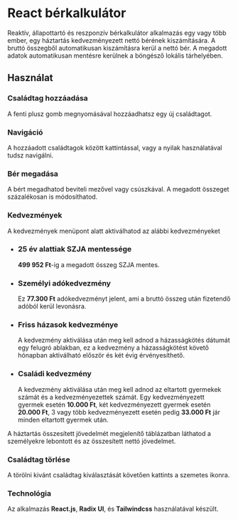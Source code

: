 <h1>React bérkalkulátor</h1>
<p>Reaktív, állapottartó és reszponzív bérkalkulátor alkalmazás egy vagy több ember, egy háztartás kedvezményezett nettó bérének kiszámítására. A bruttó összegből automatikusan kiszámításra kerül a nettó bér. A megadott adatok automatikusan mentésre kerülnek a böngésző lokális tárhelyében.</p>
<h2>Használat</h2>
<h3>Családtag hozzáadása</h3>
<p>
  A fenti plusz gomb megnyomásával hozzáadhatsz egy új családtagot. 
</p>
<h3>Navigáció</h3>
<p>A hozzáadott családtagok között kattintással, vagy a nyilak használatával tudsz navigálni.</p>
<h3>Bér megadása</h3>
  <p>A bért megadhatod beviteli mezővel vagy csúszkával. A megadott összeget százalékosan is módosíthatod.</p>
<h3>Kedvezmények</h3>
  <p>A kedvezmények menüpont alatt aktiválhatod az alábbi kedvezményeket</p>
<ul>
  <li>
    <h3>25 év alattiak SZJA mentessége</h3>
    <p><strong>499 952 Ft</strong>-ig a megadott összeg SZJA mentes.</p>
  </li>
  <li>
    <h3>Személyi adókedvezmény</h3>
    <p>Ez <strong>77.300 Ft</strong> adókedvezményt jelent, ami a bruttó összeg után fizetendő adóból kerül levonásra.</p>
  </li>
  <li>
    <h3>Friss házasok kedvezménye</h3>
    <p>A kedvezmény aktiválása után meg kell adnod a házasságkötés dátumát egy felugró ablakban, ez a kedvezmény a házasságkötést követő hónapban aktiválható először és két évig érvényesíthető.</p>
  </li>
  <li>
    <h3>Családi kedvezmény</h3>
    <p>A kedvezmény aktiválása után meg kell adnod az eltartott gyermekek számát és a kedvezményezettek számát. Egy kedvezményezett gyermek esetén <strong>10.000 Ft</strong>, két kedvezményezett gyermek esetén <strong>20.000 Ft</strong>, 3 vagy több kedvezményezett esetén pedig <strong>33.000 Ft</strong> jár minden eltartott gyermek után.</p>
  </li>
</ul>
<p>A háztartás összesített jövedelmét megjelenítő táblázatban láthatod a személyekre lebontott és az összesített nettó jövedelmet.</p>
<h3>Családtag törlése</h3>
<p>A törölni kivánt családtag kiválasztását követően kattints a szemetes ikonra.</p>
<h3>Technológia</h3>
<p>Az alkalmazás <strong>React.js</strong>, <strong>Radix UI</strong>, és <strong>Tailwindcss</strong> használatával készült.</p>

